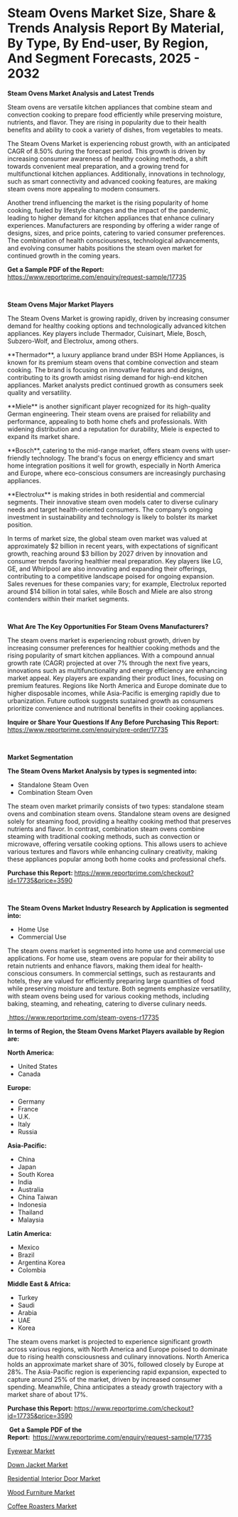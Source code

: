 <p><h1>Steam Ovens Market Size, Share & Trends Analysis Report By Material, By Type, By End-user, By Region, And Segment Forecasts, 2025 - 2032</h1></p><p><strong>Steam Ovens Market Analysis and Latest Trends</strong></p>
<p><p>Steam ovens are versatile kitchen appliances that combine steam and convection cooking to prepare food efficiently while preserving moisture, nutrients, and flavor. They are rising in popularity due to their health benefits and ability to cook a variety of dishes, from vegetables to meats.</p><p>The Steam Ovens Market is experiencing robust growth, with an anticipated CAGR of 8.50% during the forecast period. This growth is driven by increasing consumer awareness of healthy cooking methods, a shift towards convenient meal preparation, and a growing trend for multifunctional kitchen appliances. Additionally, innovations in technology, such as smart connectivity and advanced cooking features, are making steam ovens more appealing to modern consumers.</p><p>Another trend influencing the market is the rising popularity of home cooking, fueled by lifestyle changes and the impact of the pandemic, leading to higher demand for kitchen appliances that enhance culinary experiences. Manufacturers are responding by offering a wider range of designs, sizes, and price points, catering to varied consumer preferences. The combination of health consciousness, technological advancements, and evolving consumer habits positions the steam oven market for continued growth in the coming years.</p></p>
<p><strong>Get a Sample PDF of the Report:&nbsp;</strong> <a href="https://www.reportprime.com/enquiry/request-sample/17735?utm_campaign=1848&utm_medium=2&utm_source=Github&utm_content=ia&utm_term=18032025&utm_id=steam-ovens">https://www.reportprime.com/enquiry/request-sample/17735</a></p>
<p>&nbsp;</p>
<p><strong>Steam Ovens Major Market Players</strong></p>
<p><p>The Steam Ovens Market is growing rapidly, driven by increasing consumer demand for healthy cooking options and technologically advanced kitchen appliances. Key players include Thermador, Cuisinart, Miele, Bosch, Subzero-Wolf, and Electrolux, among others. </p><p>**Thermador**, a luxury appliance brand under BSH Home Appliances, is known for its premium steam ovens that combine convection and steam cooking. The brand is focusing on innovative features and designs, contributing to its growth amidst rising demand for high-end kitchen appliances. Market analysts predict continued growth as consumers seek quality and versatility.</p><p>**Miele** is another significant player recognized for its high-quality German engineering. Their steam ovens are praised for reliability and performance, appealing to both home chefs and professionals. With widening distribution and a reputation for durability, Miele is expected to expand its market share.</p><p>**Bosch**, catering to the mid-range market, offers steam ovens with user-friendly technology. The brand's focus on energy efficiency and smart home integration positions it well for growth, especially in North America and Europe, where eco-conscious consumers are increasingly purchasing appliances.</p><p>**Electrolux** is making strides in both residential and commercial segments. Their innovative steam oven models cater to diverse culinary needs and target health-oriented consumers. The company’s ongoing investment in sustainability and technology is likely to bolster its market position.</p><p>In terms of market size, the global steam oven market was valued at approximately $2 billion in recent years, with expectations of significant growth, reaching around $3 billion by 2027 driven by innovation and consumer trends favoring healthier meal preparation. Key players like LG, GE, and Whirlpool are also innovating and expanding their offerings, contributing to a competitive landscape poised for ongoing expansion. Sales revenues for these companies vary; for example, Electrolux reported around $14 billion in total sales, while Bosch and Miele are also strong contenders within their market segments.</p></p>
<p>&nbsp;</p>
<p><strong>What Are The Key Opportunities For Steam Ovens Manufacturers?</strong></p>
<p><p>The steam ovens market is experiencing robust growth, driven by increasing consumer preferences for healthier cooking methods and the rising popularity of smart kitchen appliances. With a compound annual growth rate (CAGR) projected at over 7% through the next five years, innovations such as multifunctionality and energy efficiency are enhancing market appeal. Key players are expanding their product lines, focusing on premium features. Regions like North America and Europe dominate due to higher disposable incomes, while Asia-Pacific is emerging rapidly due to urbanization. Future outlook suggests sustained growth as consumers prioritize convenience and nutritional benefits in their cooking appliances.</p></p>
<p><strong>Inquire or Share Your Questions If Any Before Purchasing This Report:</strong> <a href="https://www.reportprime.com/enquiry/pre-order/17735?utm_campaign=1848&utm_medium=2&utm_source=Github&utm_content=ia&utm_term=18032025&utm_id=steam-ovens">https://www.reportprime.com/enquiry/pre-order/17735</a></p>
<p>&nbsp;</p>
<p><strong>Market Segmentation</strong></p>
<p><strong>The Steam Ovens Market Analysis by types is segmented into:</strong></p>
<p><ul><li>Standalone Steam Oven</li><li>Combination Steam Oven</li></ul></p>
<p><p>The steam oven market primarily consists of two types: standalone steam ovens and combination steam ovens. Standalone steam ovens are designed solely for steaming food, providing a healthy cooking method that preserves nutrients and flavor. In contrast, combination steam ovens combine steaming with traditional cooking methods, such as convection or microwave, offering versatile cooking options. This allows users to achieve various textures and flavors while enhancing culinary creativity, making these appliances popular among both home cooks and professional chefs.</p></p>
<p><strong>Purchase this Report:&nbsp;</strong><a href="https://www.reportprime.com/checkout?id=17735&price=3590&utm_campaign=1848&utm_medium=2&utm_source=Github&utm_content=ia&utm_term=18032025&utm_id=steam-ovens">https://www.reportprime.com/checkout?id=17735&price=3590</a></p>
<p>&nbsp;</p>
<p><strong>The Steam Ovens Market Industry Research by Application is segmented into:</strong></p>
<p><ul><li>Home Use</li><li>Commercial Use</li></ul></p>
<p><p>The steam ovens market is segmented into home use and commercial use applications. For home use, steam ovens are popular for their ability to retain nutrients and enhance flavors, making them ideal for health-conscious consumers. In commercial settings, such as restaurants and hotels, they are valued for efficiently preparing large quantities of food while preserving moisture and texture. Both segments emphasize versatility, with steam ovens being used for various cooking methods, including baking, steaming, and reheating, catering to diverse culinary needs.</p></p>
<p><a href="https://www.reportprime.com/steam-ovens-r17735?utm_campaign=1848&utm_medium=2&utm_source=Github&utm_content=ia&utm_term=18032025&utm_id=steam-ovens">&nbsp;https://www.reportprime.com/steam-ovens-r17735</a></p>
<p><strong>In terms of Region, the Steam Ovens Market Players available by Region are:</strong></p>
<p>
    <p> <strong> North America: </strong>
        <ul>
            <li>United States</li>
            <li>Canada</li>
        </ul>
        </p> 
    <p> <strong> Europe: </strong>
        <ul>
            <li>Germany</li>
            <li>France</li>
            <li>U.K.</li>
            <li>Italy</li>
            <li>Russia</li>
        </ul>
        </p> 
    <p> <strong> Asia-Pacific: </strong>
        <ul>
            <li>China</li>
            <li>Japan</li>
            <li>South Korea</li>
            <li>India</li>
            <li>Australia</li>
            <li>China Taiwan</li>
            <li>Indonesia</li>
            <li>Thailand</li>
            <li>Malaysia</li>
        </ul>
        </p> 
    <p> <strong> Latin America: </strong>
        <ul>
            <li>Mexico</li>
            <li>Brazil</li>
            <li>Argentina Korea</li>
            <li>Colombia</li>
        </ul>
        </p> 
    <p> <strong> Middle East & Africa: </strong>
        <ul>
            <li>Turkey</li>
            <li>Saudi</li>
            <li>Arabia</li>
            <li>UAE</li>
            <li>Korea</li>
        </ul>
    </p>
    </p>
<p><p>The steam ovens market is projected to experience significant growth across various regions, with North America and Europe poised to dominate due to rising health consciousness and culinary innovations. North America holds an approximate market share of 30%, followed closely by Europe at 28%. The Asia-Pacific region is experiencing rapid expansion, expected to capture around 25% of the market, driven by increased consumer spending. Meanwhile, China anticipates a steady growth trajectory with a market share of about 17%.</p></p>
<p><strong>Purchase this Report: </strong><a href="https://www.reportprime.com/checkout?id=17735&price=3590&utm_campaign=1848&utm_medium=2&utm_source=Github&utm_content=ia&utm_term=18032025&utm_id=steam-ovens">https://www.reportprime.com/checkout?id=17735&price=3590</a></p>
<p>&nbsp;<strong>Get a Sample PDF of the Report:&nbsp;&nbsp;</strong><a href="https://www.reportprime.com/enquiry/request-sample/17735?utm_campaign=1848&utm_medium=2&utm_source=Github&utm_content=ia&utm_term=18032025&utm_id=steam-ovens">https://www.reportprime.com/enquiry/request-sample/17735</a></p>
<p><strong></strong></p>
<p><p><a href="https://github.com/oatisorenscl/Market-Research-Report-List-1/blob/main/eyewear-market.md?utm_campaign=1848&utm_medium=2&utm_source=Github&utm_content=ia&utm_term=18032025&utm_id=steam-ovens">Eyewear Market</a></p><p><a href="https://github.com/matotwipff14/Market-Research-Report-List-1/blob/main/down-jacket-market.md?utm_campaign=1848&utm_medium=2&utm_source=Github&utm_content=ia&utm_term=18032025&utm_id=steam-ovens">Down Jacket Market</a></p><p><a href="https://github.com/norbyboyse4d/Market-Research-Report-List-1/blob/main/residential-interior-door-market.md?utm_campaign=1848&utm_medium=2&utm_source=Github&utm_content=ia&utm_term=18032025&utm_id=steam-ovens">Residential Interior Door Market</a></p><p><a href="https://github.com/leolamarnal9/Market-Research-Report-List-1/blob/main/wood-furniture-market.md?utm_campaign=1848&utm_medium=2&utm_source=Github&utm_content=ia&utm_term=18032025&utm_id=steam-ovens">Wood Furniture Market</a></p><p><a href="https://github.com/jemalapoilly/Market-Research-Report-List-1/blob/main/coffee-roasters-market.md?utm_campaign=1848&utm_medium=2&utm_source=Github&utm_content=ia&utm_term=18032025&utm_id=steam-ovens">Coffee Roasters Market</a></p></p>
